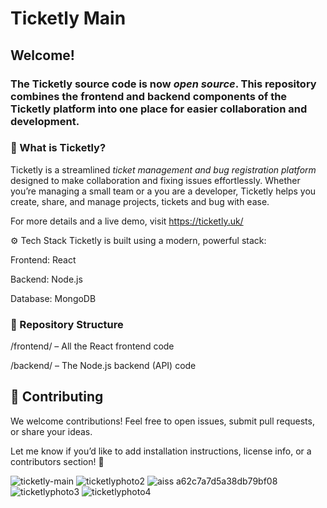 #  Ticketly Main  
## Welcome! 
### The Ticketly source code is now _open source_. This repository combines the frontend and backend components of the Ticketly platform into one place for easier collaboration and development.

### 🌟 What is Ticketly?
Ticketly is a streamlined _ticket management and bug registration platform_ designed to make collaboration and fixing issues effortlessly. Whether you’re managing a small team or a you are a developer, Ticketly helps you create, share, and manage projects, tickets and bug with ease.

For more details and a live demo, visit https://ticketly.uk/

⚙️ Tech Stack
Ticketly is built using a modern, powerful stack:

Frontend: React

Backend: Node.js

Database: MongoDB

### 📁 Repository Structure
/frontend/  – All the React frontend code

/backend/   – The Node.js backend (API) code

## 🤝 Contributing

We welcome contributions! Feel free to open issues, submit pull requests, or share your ideas.

Let me know if you’d like to add installation instructions, license info, or a contributors section! 🚀

![ticketly-main](https://github.com/user-attachments/assets/148d33f6-0712-453e-9396-8da261cce27d)
![ticketlyphoto2](https://github.com/user-attachments/assets/189ec5d5-d554-41b5-b71c-bd17309075c2)
![aiss a62c7a7d5a38db79bf08](https://github.com/user-attachments/assets/6a5e5280-e09e-4b04-bb6c-a8a6e7c4aad7)
![ticketlyphoto3](https://github.com/user-attachments/assets/7ca47549-5c5b-4d3a-bf94-8a1f3ba96259)
![ticketlyphoto4](https://github.com/user-attachments/assets/6e4162a9-cf64-4e4e-8cc2-d189248634d8)
